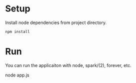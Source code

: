 # Setup

Install node dependencies from project directory.

	npm install

# Run

You can run the applicaiton with node, spark/(2), forever, etc.

node app.js
